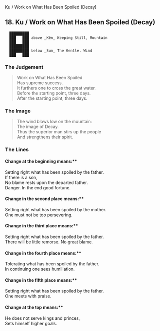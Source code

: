 Ku / Work on What Has Been Spoiled (Decay)
## 18. Ku / Work on What Has Been Spoiled (Decay)
      █████████
      ███   ███ above _Kên_ Keeping Still, Mountain  
      ███   ███
      █████████
      █████████ below _Sun_ The Gentle, Wind  
      ███   ███
### The Judgement
> Work on What Has Been Spoiled  
 Has supreme success.  
 It furthers one to cross the great water.  
 Before the starting point, three days.  
 After the starting point, three days.
### The Image
> The wind blows low on the mountain:  
 The image of Decay.  
 Thus the superior man stirs up the people  
 And strengthens their spirit.
### The Lines

#### Change at the beginning means:**  
 Setting right what has been spoiled by the father.  
 If there is a son,  
 No blame rests upon the departed father.  
 Danger. In the end good fortune.
#### Change in the second place means:**  
 Setting right what has been spoiled by the mother.  
 One must not be too persevering.
#### Change in the third place means:**  
 Setting right what has been spoiled by the father.  
 There will be little remorse. No great blame.
#### Change in the fourth place means:**  
 Tolerating what has been spoiled by the father.  
 In continuing one sees humiliation.
#### Change in the fifth place means:**  
 Setting right what has been spoiled by the father.  
 One meets with praise.
#### Change at the top means:**  
 He does not serve kings and princes,  
 Sets himself higher goals.



